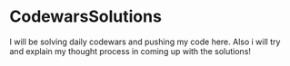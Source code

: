 # CodewarsSolutions
I will be solving daily codewars and pushing my code here. Also i will try and explain my thought process in coming up with the solutions!
